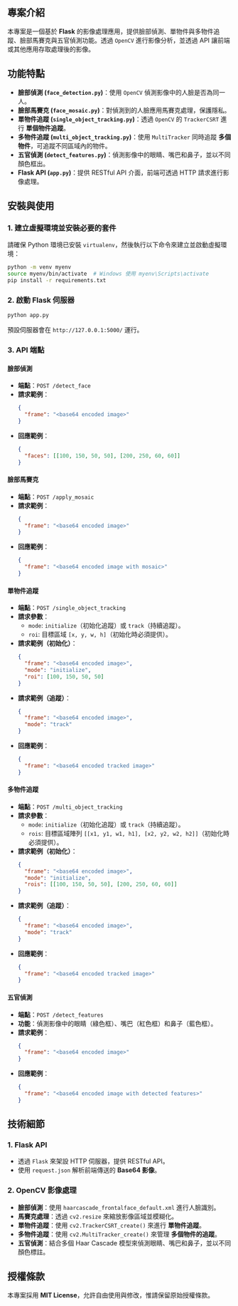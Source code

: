 ## 專案介紹

本專案是一個基於 **Flask** 的影像處理應用，提供臉部偵測、單物件與多物件追蹤、臉部馬賽克與五官偵測功能。透過 `OpenCV` 進行影像分析，並透過 API 讓前端或其他應用存取處理後的影像。

## 功能特點

- **臉部偵測 (`face_detection.py`)**：使用 `OpenCV` 偵測影像中的人臉是否為同一人。
- **臉部馬賽克 (`face_mosaic.py`)**：對偵測到的人臉應用馬賽克處理，保護隱私。
- **單物件追蹤 (`single_object_tracking.py`)**：透過 `OpenCV` 的 `TrackerCSRT` 進行 **單個物件追蹤**。
- **多物件追蹤 (`multi_object_tracking.py`)**：使用 `MultiTracker` 同時追蹤 **多個物件**，可追蹤不同區域內的物件。
- **五官偵測 (`detect_features.py`)**：偵測影像中的眼睛、嘴巴和鼻子，並以不同顏色框出。
- **Flask API (`app.py`)**：提供 RESTful API 介面，前端可透過 HTTP 請求進行影像處理。

## 安裝與使用

### 1. 建立虛擬環境並安裝必要的套件

請確保 Python 環境已安裝 `virtualenv`，然後執行以下命令來建立並啟動虛擬環境：

```bash
python -m venv myenv
source myenv/bin/activate  # Windows 使用 myenv\Scripts\activate
pip install -r requirements.txt
```

### 2. 啟動 Flask 伺服器

```bash
python app.py
```

預設伺服器會在 `http://127.0.0.1:5000/` 運行。

### 3. API 端點

#### **臉部偵測**
- **端點**：`POST /detect_face`
- **請求範例**：
  ```json
  {
    "frame": "<base64 encoded image>"
  }
  ```
- **回應範例**：
  ```json
  {
    "faces": [[100, 150, 50, 50], [200, 250, 60, 60]]
  }
  ```

#### **臉部馬賽克**
- **端點**：`POST /apply_mosaic`
- **請求範例**：
  ```json
  {
    "frame": "<base64 encoded image>"
  }
  ```
- **回應範例**：
  ```json
  {
    "frame": "<base64 encoded image with mosaic>"
  }
  ```

#### **單物件追蹤**
- **端點**：`POST /single_object_tracking`
- **請求參數**：
  - `mode`: `initialize`（初始化追蹤）或 `track`（持續追蹤）。
  - `roi`: 目標區域 `[x, y, w, h]`（初始化時必須提供）。
- **請求範例（初始化）**：
  ```json
  {
    "frame": "<base64 encoded image>",
    "mode": "initialize",
    "roi": [100, 150, 50, 50]
  }
  ```
- **請求範例（追蹤）**：
  ```json
  {
    "frame": "<base64 encoded image>",
    "mode": "track"
  }
  ```
- **回應範例**：
  ```json
  {
    "frame": "<base64 encoded tracked image>"
  }
  ```

#### **多物件追蹤**
- **端點**：`POST /multi_object_tracking`
- **請求參數**：
  - `mode`: `initialize`（初始化追蹤）或 `track`（持續追蹤）。
  - `rois`: 目標區域陣列 `[[x1, y1, w1, h1], [x2, y2, w2, h2]]`（初始化時必須提供）。
- **請求範例（初始化）**：
  ```json
  {
    "frame": "<base64 encoded image>",
    "mode": "initialize",
    "rois": [[100, 150, 50, 50], [200, 250, 60, 60]]
  }
  ```
- **請求範例（追蹤）**：
  ```json
  {
    "frame": "<base64 encoded image>",
    "mode": "track"
  }
  ```
- **回應範例**：
  ```json
  {
    "frame": "<base64 encoded tracked image>"
  }
  ```

#### **五官偵測**
- **端點**：`POST /detect_features`
- **功能**：偵測影像中的眼睛（綠色框）、嘴巴（紅色框）和鼻子（藍色框）。
- **請求範例**：
  ```json
  {
    "frame": "<base64 encoded image>"
  }
  ```
- **回應範例**：
  ```json
  {
    "frame": "<base64 encoded image with detected features>"
  }
  ```

## 技術細節

### 1. **Flask API**
- 透過 `Flask` 來架設 HTTP 伺服器，提供 RESTful API。
- 使用 `request.json` 解析前端傳送的 **Base64 影像**。

### 2. **OpenCV 影像處理**
- **臉部偵測**：使用 `haarcascade_frontalface_default.xml` 進行人臉識別。
- **馬賽克處理**：透過 `cv2.resize` 來縮放影像區域並模糊化。
- **單物件追蹤**：使用 `cv2.TrackerCSRT_create()` 來進行 **單物件追蹤**。
- **多物件追蹤**：使用 `cv2.MultiTracker_create()` 來管理 **多個物件的追蹤**。
- **五官偵測**：結合多個 Haar Cascade 模型來偵測眼睛、嘴巴和鼻子，並以不同顏色標註。

## 授權條款

本專案採用 **MIT License**，允許自由使用與修改，惟請保留原始授權條款。

